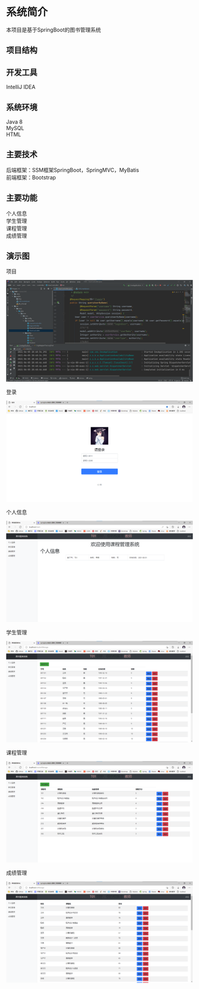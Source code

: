 # 系统简介
本项目是基于SpringBoot的图书管理系统
## 项目结构

## 开发工具
IntelliJ IDEA 
## 系统环境
Java 8  
MySQL  
HTML
## 主要技术
后端框架：SSM框架SpringBoot，SpringMVC，MyBatis  
前端框架：Bootstrap
## 主要功能
个人信息  
学生管理  
课程管理  
成绩管理
## 演示图

项目

![img](public/img/img.png)

登录

![img_1](public/img/img_1.png)

个人信息

![img_2](public/img/img_2.png)

学生管理  

![img_3](public/img/img_3.png)

课程管理 

![img_4](public/img/img_4.png)

成绩管理

![img_5](public/img/img_5.png)